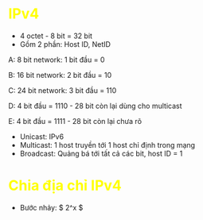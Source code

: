 <h1 style="color: yellow">IPv4</h1>

- 4 octet - 8 bit = 32 bit
- Gồm 2 phần: Host ID, NetID

A: 8 bit network: 1 bit đầu = 0

B: 16 bit network: 2 bit đầu = 10

C: 24 bit network: 3 bit đầu = 110

D: 4 bit đầu = 1110 - 28 bit còn lại dùng cho multicast

E: 4 bit đầu = 1111 - 28 bit còn lại chưa rõ

- Unicast: IPv6
- Multicast: 1 host truyền tới 1 host chỉ định trong mạng
- Broadcast: Quảng bá tới tất cả các bit, host ID = 1

<h1 style="color: yellow">Chia địa chỉ IPv4</h1>

- Bước nhảy: $ 2^x $